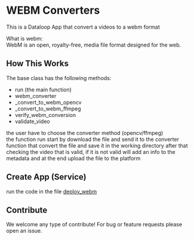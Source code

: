 # WEBM Converters

This is a Dataloop App that convert a videos to a webm format   

What is webm:  
WebM is an open, royalty-free, media file format designed for the web.

## How This Works 

The base class has the following methods:

* run (the main function)
* webm_converter
* _convert_to_webm_opencv
* _convert_to_webm_ffmpeg
* verify_webm_conversion
* validate_video

the user have to choose the converter method (opencv/ffmpeg)  
the function run start by download the file and send it to the converter function 
that convert the file and save it in the working directory 
after that checking the video that is valid, if it is not valid will add an info to the metadata
and at the end upload the file to the platform

## Create App (Service)

run the code in the file [deploy_webm](deploy_webm.py)


## Contribute

We welcome any type of contribute! For bug or feature requests please open an issue.